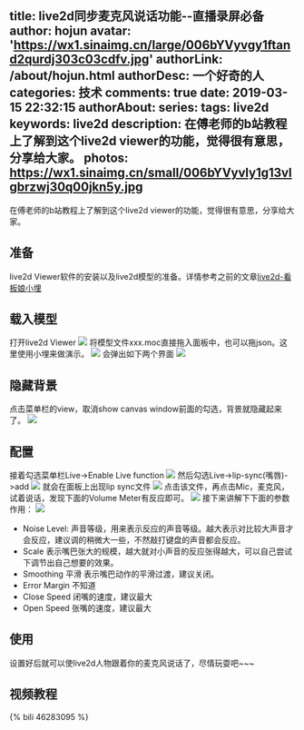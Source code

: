 title: live2d同步麦克风说话功能--直播录屏必备
author: hojun
avatar: 'https://wx1.sinaimg.cn/large/006bYVyvgy1ftand2qurdj303c03cdfv.jpg'
authorLink: /about/hojun.html
authorDesc: 一个好奇的人
categories: 技术
comments: true
date: 2019-03-15 22:32:15
authorAbout:
series:
tags: live2d
keywords: live2d
description: 在傅老师的b站教程上了解到这个live2d viewer的功能，觉得很有意思，分享给大家。
photos: https://wx1.sinaimg.cn/small/006bYVyvly1g13vlgbrzwj30q00jkn5y.jpg
---
在傅老师的b站教程上了解到这个live2d viewer的功能，觉得很有意思，分享给大家。
## 准备
live2d Viewer软件的安装以及live2d模型的准备。详情参考之前的文章[live2d-看板娘小埋](https://www.hojun.cn/2018/02/19/live2d-%E7%9C%8B%E6%9D%BF%E5%A8%98%E5%B0%8F%E5%9F%8B/)

## 载入模型
打开live2d Viewer
![](https://ws3.sinaimg.cn/large/006bYVyvly1g13uxrwg7fj30bk06v3yg.jpg)
将模型文件xxx.moc直接拖入面板中，也可以拖json。这里使用小埋来做演示。
![](https://wx3.sinaimg.cn/large/006bYVyvly1g13v6r216cj30i708gjro.jpg)
会弹出如下两个界面
![](https://wx1.sinaimg.cn/large/006bYVyvly1g13v8oka8dj30rw0j6qb9.jpg)

## 隐藏背景
点击菜单栏的view，取消show canvas window前面的勾选，背景就隐藏起来了。
![](https://ws2.sinaimg.cn/large/006bYVyvly1g13vb7td83j30q20j9gug.jpg)

## 配置
接着勾选菜单栏Live->Enable Live function
![](https://ws1.sinaimg.cn/large/006bYVyvly1g13vginuxsj30bh04tt8r.jpg)
然后勾选Live->lip-sync(嘴唇)->add
![](https://ws3.sinaimg.cn/large/006bYVyvly1g13vi99xa3j30p80jijzx.jpg)
就会在面板上出现lip sync文件
![](https://ws1.sinaimg.cn/large/006bYVyvly1g13vjnkyfkj30bf069t8q.jpg)
点击该文件，再点击Mic，麦克风，试着说话，发现下面的Volume Meter有反应即可。
![](https://wx1.sinaimg.cn/large/006bYVyvly1g13vlgbrzwj30q00jkn5y.jpg)
接下来讲解下下面的参数作用：
![](https://ws4.sinaimg.cn/large/006bYVyvly1g13vocy8vvj30b3071aa5.jpg)

 - Noise Level: 声音等级，用来表示反应的声音等级。越大表示对比较大声音才会反应，建议调的稍微大一些，不然敲打键盘的声音都会反应。
 - Scale 表示嘴巴张大的规模，越大就对小声音的反应张得越大，可以自己尝试下调节出自己想要的效果。
 - Smoothing 平滑 表示嘴巴动作的平滑过渡，建议关闭。
 - Error Margin 不知道
 - Close Speed 闭嘴的速度，建议最大
 - Open Speed 张嘴的速度，建议最大

## 使用
设置好后就可以使live2d人物跟着你的麦克风说话了，尽情玩耍吧~~~

## 视频教程

{% bili 46283095 %}